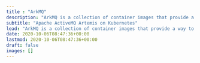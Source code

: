 ```yaml
---
title : "ArkMQ"
description: "ArkMQ is a collection of container images that provide a way to deploy the Apache ActiveMQ Artemis Broker on Kubernetes."
subtitle: "Apache ActiveMQ Artemis on Kubernetes"
lead: "ArkMQ is a collection of container images that provide a way to deploy the Apache ActiveMQ Artemis Broker on Kubernetes."
date: 2020-10-06T08:47:36+00:00
lastmod: 2020-10-06T08:47:36+00:00
draft: false
images: []
---
```

